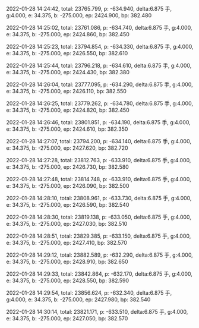 2022-01-28 14:24:42, total: 23765.799, p: -634.940, delta:6.875 手, g:4.000, e: 34.375, b: -275.000, ep: 2424.900, bp: 382.480

2022-01-28 14:25:02, total: 23761.086, p: -634.740, delta:6.875 手, g:4.000, e: 34.375, b: -275.000, ep: 2424.860, bp: 382.450

2022-01-28 14:25:23, total: 23794.854, p: -634.330, delta:6.875 手, g:4.000, e: 34.375, b: -275.000, ep: 2426.550, bp: 382.610

2022-01-28 14:25:44, total: 23796.218, p: -634.610, delta:6.875 手, g:4.000, e: 34.375, b: -275.000, ep: 2424.430, bp: 382.380

2022-01-28 14:26:04, total: 23777.095, p: -634.290, delta:6.875 手, g:4.000, e: 34.375, b: -275.000, ep: 2426.110, bp: 382.550

2022-01-28 14:26:25, total: 23779.262, p: -634.780, delta:6.875 手, g:4.000, e: 34.375, b: -275.000, ep: 2424.820, bp: 382.450

2022-01-28 14:26:46, total: 23801.851, p: -634.190, delta:6.875 手, g:4.000, e: 34.375, b: -275.000, ep: 2424.610, bp: 382.350

2022-01-28 14:27:07, total: 23794.200, p: -634.140, delta:6.875 手, g:4.000, e: 34.375, b: -275.000, ep: 2427.620, bp: 382.720

2022-01-28 14:27:28, total: 23812.763, p: -633.910, delta:6.875 手, g:4.000, e: 34.375, b: -275.000, ep: 2426.730, bp: 382.580

2022-01-28 14:27:48, total: 23814.748, p: -633.910, delta:6.875 手, g:4.000, e: 34.375, b: -275.000, ep: 2426.090, bp: 382.500

2022-01-28 14:28:10, total: 23808.961, p: -633.730, delta:6.875 手, g:4.000, e: 34.375, b: -275.000, ep: 2426.590, bp: 382.540

2022-01-28 14:28:30, total: 23819.138, p: -633.050, delta:6.875 手, g:4.000, e: 34.375, b: -275.000, ep: 2427.030, bp: 382.510

2022-01-28 14:28:51, total: 23829.385, p: -633.150, delta:6.875 手, g:4.000, e: 34.375, b: -275.000, ep: 2427.410, bp: 382.570

2022-01-28 14:29:12, total: 23882.589, p: -632.290, delta:6.875 手, g:4.000, e: 34.375, b: -275.000, ep: 2428.910, bp: 382.650

2022-01-28 14:29:33, total: 23842.864, p: -632.170, delta:6.875 手, g:4.000, e: 34.375, b: -275.000, ep: 2428.550, bp: 382.590

2022-01-28 14:29:54, total: 23856.624, p: -632.340, delta:6.875 手, g:4.000, e: 34.375, b: -275.000, ep: 2427.980, bp: 382.540

2022-01-28 14:30:14, total: 23821.171, p: -633.510, delta:6.875 手, g:4.000, e: 34.375, b: -275.000, ep: 2427.050, bp: 382.570